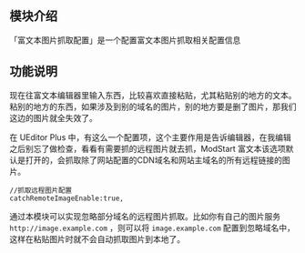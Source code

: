 
## 模块介绍

「富文本图片抓取配置」是一个配置富文本图片抓取相关配置信息


## 功能说明


现在往富文本编辑器里输入东西，比较喜欢直接粘贴，尤其粘贴别的地方的文本。粘别的地方的东西，如果涉及到别的域名的图片，别的地方要是删了图片，那我们这边的图片就全失效了。

在 UEditor Plus 中，有这么一个配置项，这个主要作用是告诉编辑器，在我编辑之后别忘了做检查，看看有需要抓的远程图片就去抓，ModStart 富文本该选项默认是打开的，会抓取除了网站配置的CDN域名和网站主域名的所有远程链接的图片。

```
//抓取远程图片配置
catchRemoteImageEnable:true,
```

通过本模块可以实现忽略部分域名的远程图片抓取。比如你有自己的图片服务 `http://image.example.com` ，则可以将 `image.example.com` 配置到忽略域名中，这样在粘贴图片时就不会自动抓取图片到本地了。
